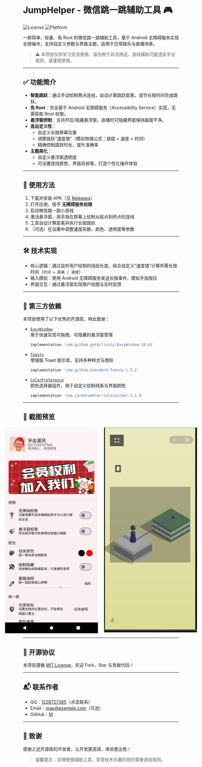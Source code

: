 # JumpHelper - 微信跳一跳辅助工具 🎮

![License](https://img.shields.io/badge/license-MIT-blue.svg) ![Platform](https://img.shields.io/badge/platform-Android-brightgreen.svg)

一款简单、轻量、免 Root 的微信跳一跳辅助工具，基于 Android 无障碍服务实现长按操作，支持自定义参数与界面主题，适用于日常娱乐与直播场景。

> ⚠️ 本项目仅供学习交流使用，请勿用于非法用途。游戏辅助可能违反平台规则，请谨慎使用。

---

## ✅ 功能简介

- **智能跳跃**：通过手动绘制两点连线，自动计算跳跃距离，调节长按时间完成跳跃。
- **免 Root**：完全基于 Android 无障碍服务（Accessibility Service）实现，无需获取 Root 权限。
- **悬浮窗控制**：支持开启/隐藏悬浮窗，直播时可隐藏界面保持画面干净。
- **高自定义性**：
  - 自定义长按屏幕位置
  - 调整跳跃“速度值”（模拟物理公式：路程 = 速度 × 时间）
  - 精确控制跳跃时长，提升准确率
- **主题美化**：
  - 自定义悬浮窗透明度
  - 可设置连线颜色、界面风格等，打造个性化操作体验

---

## 🚀 使用方法

1. 下载并安装 APK（见 [Releases](https://github.com/1228727365/Jump_Assistant/blob/master/app/release/app-release.apk?raw=true)）
2. 打开应用，授予 **无障碍服务权限**
3. 启动微信跳一跳小游戏
4. 激活悬浮窗，用手指在屏幕上绘制从起点到终点的连线
5. 工具自动计算距离并执行长按跳跃
6. （可选）在设置中调整速度系数、颜色、透明度等参数

---

## 🛠 技术实现

- 核心逻辑：通过监听用户绘制的线段长度，结合自定义“速度值”计算所需长按时间（`时间 = 距离 / 速度`）
- 输入模拟：使用 Android 无障碍服务发送长按事件，模拟手指按压
- 界面交互：通过悬浮窗实现用户绘图与实时反馈

---

## 🔧 第三方依赖

本项目使用了以下优秀的开源库，特此致谢：

- [`EasyWindow`](https://github.com/getActivity/EasyWindow)  
  用于快速实现可拖拽、可隐藏的悬浮窗管理  
  ```gradle
  implementation 'com.github.getActivity:EasyWindow:10.62'
  ```

- [`Toasty`](https://github.com/GrenderG/Toasty)  
  增强版 Toast 提示库，支持多种样式与图标  
  ```gradle
  implementation 'com.github.GrenderG:Toasty:1.5.2'
  ```

- [`ColorPreference`](https://github.com/jaredrummler/ColorPicker)  
  颜色选择器组件，用于自定义绘制线条与界面颜色  
  ```gradle
  implementation 'com.jaredrummler:colorpicker:1.1.0'
  ```

---

## 🎨 截图预览
<div style="display: flex; gap: 20px; justify-content: center;">
  <img 
    src="https://github.com/1228727365/Jump_Assistant/blob/master/img/image.png?raw=true" 
    alt="跳跃辅助工具截图" 
    style="width: 300px; height: auto; object-fit: contain;"
  >
  <img 
    src="https://github.com/1228727365/Jump_Assistant/blob/master/img/屏幕截图_20250813_211522.png?raw=true" 
    alt="应用界面截图" 
    style="width: 300px; height: auto; object-fit: contain;"
  >
</div>


---

## 📄 开源协议

本项目遵循 [MIT License](LICENSE)，欢迎 Fork、Star 与贡献代码！

---

## 📬 联系作者

- QQ：[1228727365](http://wpa.qq.com/msgrd?v=3&uin=1228727365&site=qq&menu=yes)（点击联系）
- Email：map@example.com（可选）
- GitHub：[M](https://github.com/1228727365)

---

## 🙌 致谢

感谢上述开源库的开发者，让开发更高效、体验更出色！

> 温馨提示：合理使用辅助工具，享受技术乐趣的同时尊重游戏规则。
